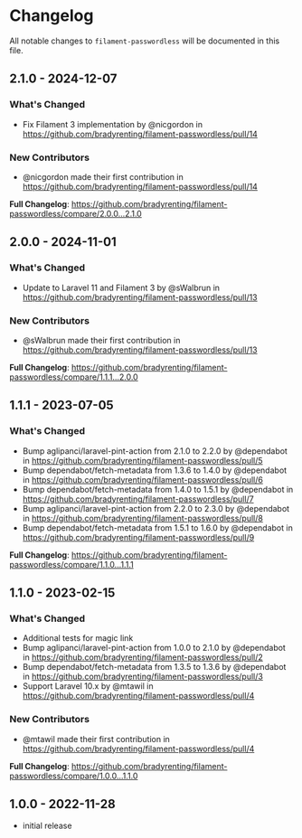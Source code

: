 # Changelog

All notable changes to `filament-passwordless` will be documented in this file.

## 2.1.0 - 2024-12-07

### What's Changed

* Fix Filament 3 implementation by @nicgordon in https://github.com/bradyrenting/filament-passwordless/pull/14

### New Contributors

* @nicgordon made their first contribution in https://github.com/bradyrenting/filament-passwordless/pull/14

**Full Changelog**: https://github.com/bradyrenting/filament-passwordless/compare/2.0.0...2.1.0

## 2.0.0 - 2024-11-01

### What's Changed

* Update to Laravel 11 and Filament 3 by @sWalbrun in https://github.com/bradyrenting/filament-passwordless/pull/13

### New Contributors

* @sWalbrun made their first contribution in https://github.com/bradyrenting/filament-passwordless/pull/13

**Full Changelog**: https://github.com/bradyrenting/filament-passwordless/compare/1.1.1...2.0.0

## 1.1.1 - 2023-07-05

### What's Changed

- Bump aglipanci/laravel-pint-action from 2.1.0 to 2.2.0 by @dependabot in https://github.com/bradyrenting/filament-passwordless/pull/5
- Bump dependabot/fetch-metadata from 1.3.6 to 1.4.0 by @dependabot in https://github.com/bradyrenting/filament-passwordless/pull/6
- Bump dependabot/fetch-metadata from 1.4.0 to 1.5.1 by @dependabot in https://github.com/bradyrenting/filament-passwordless/pull/7
- Bump aglipanci/laravel-pint-action from 2.2.0 to 2.3.0 by @dependabot in https://github.com/bradyrenting/filament-passwordless/pull/8
- Bump dependabot/fetch-metadata from 1.5.1 to 1.6.0 by @dependabot in https://github.com/bradyrenting/filament-passwordless/pull/9

**Full Changelog**: https://github.com/bradyrenting/filament-passwordless/compare/1.1.0...1.1.1

## 1.1.0 - 2023-02-15

### What's Changed

- Additional tests for magic link
- Bump aglipanci/laravel-pint-action from 1.0.0 to 2.1.0 by @dependabot in https://github.com/bradyrenting/filament-passwordless/pull/2
- Bump dependabot/fetch-metadata from 1.3.5 to 1.3.6 by @dependabot in https://github.com/bradyrenting/filament-passwordless/pull/3
- Support Laravel 10.x by @mtawil in https://github.com/bradyrenting/filament-passwordless/pull/4

### New Contributors

- @mtawil made their first contribution in https://github.com/bradyrenting/filament-passwordless/pull/4

**Full Changelog**: https://github.com/bradyrenting/filament-passwordless/compare/1.0.0...1.1.0

## 1.0.0 - 2022-11-28

- initial release
